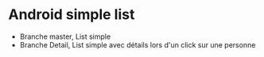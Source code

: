 Android simple list
============================

* Branche master, List simple
* Branche Detail, List simple avec détails lors d'un click sur une personne
